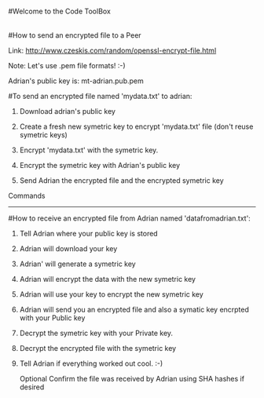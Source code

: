 ######
#Welcome to the Code ToolBox
######











#How to send an encrypted file to a Peer

Link: http://www.czeskis.com/random/openssl-encrypt-file.html

Note:  Let's use .pem file formats!  :-)







Adrian's public key is:  mt-adrian.pub.pem



#To send an encrypted file named 'mydata.txt' to adrian:


1) Download adrian's public key

2) Create a fresh new symetric key to encrypt 'mydata.txt' file (don't reuse symetric keys)

3) Encrypt 'mydata.txt' with the symetric key.

4) Encrypt the symetric key with Adrian's public key

5) Send Adrian the encrypted file and the encrypted symetric key






Commands

















----------------------------------------------------------------------------------------------------------------------------










#How to receive an encrypted file from Adrian named 'datafromadrian.txt':

1) Tell Adrian where your public key is stored

2) Adrian will download your key

3) Adrian' will generate a symetric key

4) Adrian will encrypt the data with the new symetric key

4) Adrian will use your key to encrypt the new symetric key

5) Adrian will send you an encrypted file and also a symatic key encrpted with your Public key

6) Decrypt the symetric key with your Private key.

7) Decrypt the encrypted file with the symetric key

8) Tell Adrian if everything worked out cool.  :-)

   Optional  Confirm the file was received by Adrian using SHA hashes if desired







